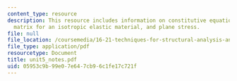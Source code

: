 ```yaml
---
content_type: resource
description: This resource includes information on constitutive equations, compliance
  matrix for an isotropic elastic material, and plane stress.
file: null
file_location: /coursemedia/16-21-techniques-for-structural-analysis-and-design-spring-2005/05953c9b99e07e647cb96c1fe17c721f_unit5_notes.pdf
file_type: application/pdf
resourcetype: Document
title: unit5_notes.pdf
uid: 05953c9b-99e0-7e64-7cb9-6c1fe17c721f
---
```

